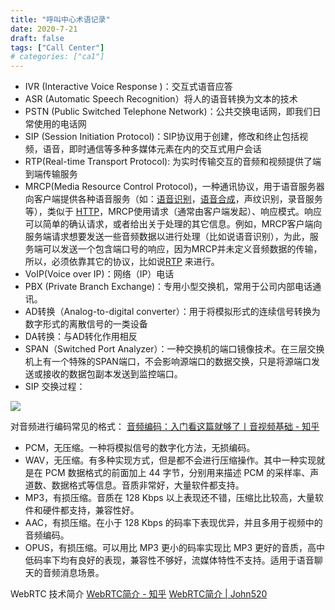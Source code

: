 ```yaml
---
title: "呼叫中心术语记录"
date: 2020-7-21
draft: false
tags: ["Call Center"]
# categories: ["ca1"]
---
```




- IVR (Interactive Voice Response )：交互式语音应答
- ASR (Automatic Speech Recognition）将人的语音转换为文本的技术
- PSTN (Public Switched Telephone Network)：公共交换电话网，即我们日常使用的电话网
- SIP (Session Initiation Protocol)：SIP协议用于创建，修改和终止包括视频，语音，即时通信等多种多媒体元素在内的交互式用户会话
- RTP(Real-time Transport Protocol): 为实时传输交互的音频和视频提供了端到端传输服务
- MRCP(Media Resource Control Protocol)，一种通讯协议，用于语音服务器向客户端提供各种语音服务（如：[语音识别](https://baike.baidu.com/item/语音识别)，[语音合成](https://baike.baidu.com/item/语音合成)，声纹识别，录音服务等），类似于 [HTTP](https://baike.baidu.com/item/HTTP/243074)，MRCP使用请求（通常由客户端发起）、响应模式。响应可以简单的确认请求，或者给出关于处理的其它信息。例如，MRCP客户端向服务端请求想要发送一些音频数据以进行处理（比如说语音识别），为此，服务端可以发送一个包含端口号的响应，因为MRCP并未定义音频数据的传输，所以，必须依靠其它的协议，比如说[RTP](https://baike.baidu.com/item/RTP/8974125) 来进行。
- VoIP(Voice over IP)：网络（IP）电话
- PBX (Private Branch Exchange)：专用小型交换机，常用于公司内部电话通讯。
- AD转换（Analog-to-digital converter）：用于将模拟形式的连续信号转换为数字形式的离散信号的一类设备
- DA转换：与AD转化作用相反
- SPAN（Switched Port Analyzer）：一种交换机的端口镜像技术。在三层交换机上有一个特殊的SPAN端口，不会影响源端口的数据交换，只是将源端口发送或接收的数据包副本发送到监控端口。
- SIP 交换过程：


![](https://hugo-github-io.oss-cn-beijing.aliyuncs.com/img/202307061125658.png)

对音频进行编码常见的格式：
[音频编码：入门看这篇就够了丨音视频基础 - 知乎](https://zhuanlan.zhihu.com/p/499760382)

-   PCM，无压缩。一种将模拟信号的数字化方法，无损编码。
-   WAV，无压缩。有多种实现方式，但是都不会进行压缩操作。其中一种实现就是在 PCM 数据格式的前面加上 44 字节，分别用来描述 PCM 的采样率、声道数、数据格式等信息。音质非常好，大量软件都支持。
-   MP3，有损压缩。音质在 128 Kbps 以上表现还不错，压缩比比较高，大量软件和硬件都支持，兼容性好。
-   AAC，有损压缩。在小于 128 Kbps 的码率下表现优异，并且多用于视频中的音频编码。
-   OPUS，有损压缩。可以用比 MP3 更小的码率实现比 MP3 更好的音质，高中低码率下均有良好的表现，兼容性不够好，流媒体特性不支持。适用于语音聊天的音频消息场景。

WebRTC 技术简介
[WebRTC简介 - 知乎](https://zhuanlan.zhihu.com/p/86751078)
[WebRTC简介 | John520](http://blog.jtlook.tk/2022/04/04/WebRTC%E7%AE%80%E4%BB%8B/)

